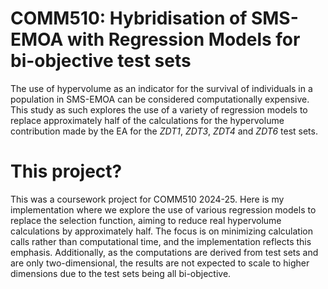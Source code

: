 # COMM510:  Hybridisation of SMS-EMOA with Regression Models for bi-objective test sets

The use of hypervolume as an indicator for the survival of individuals in a population in SMS-EMOA can be considered computationally expensive. This study as such explores the use of a variety of regression models to replace approximately half of the calculations for the hypervolume contribution made by the EA for the *ZDT1*, *ZDT3*, *ZDT4* and *ZDT6* test sets.

# This project? 

This was a coursework project for COMM510 2024-25. Here is my implementation where we explore the use of various regression models to replace the selection function, aiming to reduce real hypervolume calculations by approximately half. The focus is on minimizing calculation calls rather than computational time, and the implementation reflects this emphasis. Additionally, as the computations are derived from test sets and are only two-dimensional, the results are not expected to scale to higher dimensions due to the test sets being all bi-objective.
